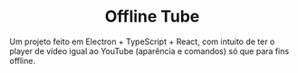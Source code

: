 <h1 align="center">Offline Tube</h1>
<p>
  Um projeto feito em Electron + TypeScript + React, com intuito de ter o player de vídeo igual ao YouTube (aparência e comandos) só que para fins offline. 
</p>
